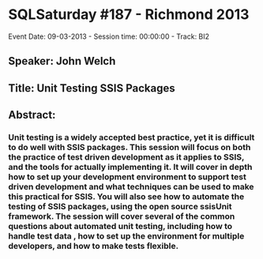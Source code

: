 # SQLSaturday #187 - Richmond 2013
Event Date: 09-03-2013 - Session time: 00:00:00 - Track: BI2
## Speaker: John Welch
## Title: Unit Testing SSIS Packages
## Abstract:
### Unit testing is a widely accepted best practice, yet it is difficult to do well with SSIS packages. This session will focus on both the practice of test driven development as it applies to SSIS, and the tools for actually implementing it. It will cover in depth how to set up your development environment to support test driven development and what techniques can be used to make this practical for SSIS. You will also see how to automate the testing of SSIS packages, using the open source ssisUnit framework. The session will cover several of the common questions about automated unit testing, including how to handle test data , how to set up the environment for multiple developers, and how to make tests flexible.
